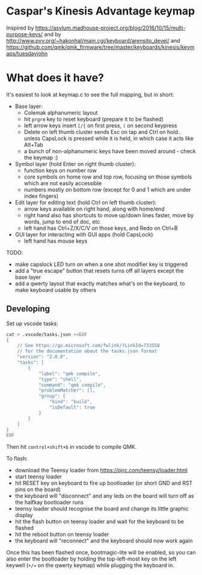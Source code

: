 # Caspar's Kinesis Advantage keymap

Inspired by https://asylum.madhouse-project.org/blog/2016/10/15/multi-purpose-keys/
and by http://www.pvv.org/~hakonhal/main.cgi/keyboard/arensito_devel/
and https://github.com/qmk/qmk_firmware/tree/master/keyboards/kinesis/keymaps/tuesdayjohn

# What does it have?

It's easiest to look at keymap.c to see the full mapping, but in short:

* Base layer:
  * Colemak alphanumeric layout
  * hit `prgrm` key to reset keyboard (prepare it to be flashed)
  * left arrow keys insert `[/{` on first press, `(` on second keypress
  * Delete on left thumb cluster sends Esc on tap and Ctrl on hold.. unless CapsLock is pressed while it is held, in which case it acts like Alt+Tab
  * a bunch of non-alphanumeric keys have been moved around - check the keymap :)
* Symbol layer (hold Enter on right thumb cluster):
  * function keys on number row
  * core symbols on home row and top row, focusing on those symbols which are not easily accessible
  * numbers mostly on bottom row (except for 0 and 1 which are under index fingers)
* Edit layer for editing text (hold Ctrl on left thumb cluster):
  * arrow keys available on right hand, along with home/end
  * right hand also has shortcuts to move up/down lines faster, move by words, jump to end of doc, etc
  * left hand has Ctrl+Z/X/C/V on those keys, and Redo on Ctrl+B
* GUI layer for interacting with GUI apps (hold CapsLock)
  * left hand has mouse keys

TODO:

* make capslock LED turn on when a one shot modifier key is triggered
* add a "true escape" button that resets turns off all layers except the base layer
* add a qwerty layout that exactly matches what's on the keyboard, to make keyboard usable by others

## Developing

Set up vscode tasks:

```bash
cat > .vscode/tasks.json <<EOF
{
    // See https://go.microsoft.com/fwlink/?LinkId=733558
    // for the documentation about the tasks.json format
    "version": "2.0.0",
    "tasks": [
        {
            "label": "qmk compile",
            "type": "shell",
            "command": "qmk compile",
            "problemMatcher": [],
            "group": {
                "kind": "build",
                "isDefault": true
            }
        }
    ]
}
EOF
```

Then hit `control+shift+b` in vscode to compile QMK.

To flash:

* download the Teensy loader from https://pjrc.com/teensy/loader.html
* start teensy loader
* hit RESET key on keyboard to fire up bootloader (or short GND and RST pins on the board)
* the keyboard will "disconnect" and any leds on the board will turn off as the halfkay bootloader runs
* teensy loader should recognise the board and change its little graphic display
* hit the flash button on teensy loader and wait for the keyboard to be flashed
* hit the reboot button on teensy loader
* the keyboard will "reconnect" and the keyboard should now work again

Once this has been flashed once, bootmagic-lite will be enabled, so you can also enter the bootloader
by holding the top-left-most key on the left keywell (`+/=` on the qwerty keymap) while plugging the
keyboard in.
